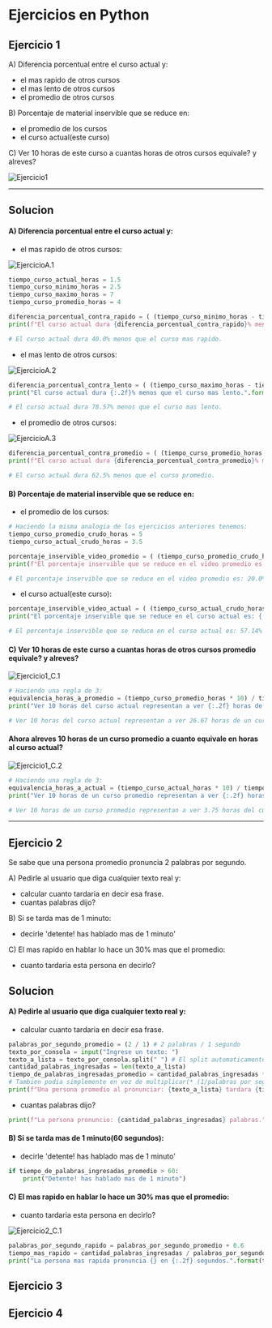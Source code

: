 # Ejercicios en Python
## Ejercicio 1

A) Diferencia porcentual entre el curso actual y:
   - el mas rapido de otros cursos
   - el mas lento de otros cursos
   - el promedio de otros cursos

 B) Porcentaje de material inservible que se reduce en:
   - el promedio de los cursos
   - el curso actual(este curso)

 C) Ver 10 horas de este curso a cuantas horas de otros cursos equivale? y alreves?

![Ejercicio1](https://github.com/EduCasanas/Python_Fundamentos/blob/main/Ejercicios/1_Ejercicio/Ejercicio1_python.png)

---

## Solucion

#### A) Diferencia porcentual entre el curso actual y:

- el mas rapido de otros cursos:

![EjercicioA.1](https://github.com/EduCasanas/Python_Fundamentos/blob/main/Ejercicios/1_Ejercicio/Ejercicio1_A.1.png)

```Python
tiempo_curso_actual_horas = 1.5
tiempo_curso_minimo_horas = 2.5
tiempo_curso_maximo_horas = 7
tiempo_curso_promedio_horas = 4

diferencia_porcentual_contra_rapido = ( (tiempo_curso_minimo_horas - tiempo_curso_actual_horas) / tiempo_curso_minimo_horas ) * 100
print(f"El curso actual dura {diferencia_porcentual_contra_rapido}% menos que el curso mas rapido.")

# El curso actual dura 40.0% menos que el curso mas rapido.
```

- el mas lento de otros cursos:

![EjercicioA.2](https://github.com/EduCasanas/Python_Fundamentos/blob/main/Ejercicios/1_Ejercicio/Ejercicio1_A.2.png)

```Python
diferencia_porcentual_contra_lento = ( (tiempo_curso_maximo_horas - tiempo_curso_actual_horas) / tiempo_curso_maximo_horas ) * 100
print("El curso actual dura {:.2f}% menos que el curso mas lento.".format(diferencia_porcentual_contra_lento))

# El curso actual dura 78.57% menos que el curso mas lento.
```

- el promedio de otros cursos:

![EjercicioA.3](https://github.com/EduCasanas/Python_Fundamentos/blob/main/Ejercicios/1_Ejercicio/Ejercicio1_A.3.png)

```Python
diferencia_porcentual_contra_promedio = ( (tiempo_curso_promedio_horas - tiempo_curso_actual_horas) / tiempo_curso_promedio_horas ) * 100
print(f"El curso actual dura {diferencia_porcentual_contra_promedio}% menos que el curso promedio.")

# El curso actual dura 62.5% menos que el curso promedio.
```

#### B) Porcentaje de material inservible que se reduce en:

- el promedio de los cursos:

```Python
# Haciendo la misma analogia de los ejercicios anteriores tenemos:
tiempo_curso_promedio_crudo_horas = 5
tiempo_curso_actual_crudo_horas = 3.5

porcentaje_inservible_video_promedio = ( (tiempo_curso_promedio_crudo_horas - tiempo_curso_promedio_horas) / tiempo_curso_promedio_crudo_horas) * 100
print(f"El porcentaje inservible que se reduce en el video promedio es: {porcentaje_inservible_video_promedio}%")

# El porcentaje inservible que se reduce en el video promedio es: 20.0%
```

- el curso actual(este curso):

```Python
porcentaje_inservible_video_actual = ( (tiempo_curso_actual_crudo_horas - tiempo_curso_actual_horas) / tiempo_curso_actual_crudo_horas ) * 100
print("El porcentaje inservible que se reduce en el curso actual es: {:.2f}%".format(porcentaje_inservible_video_actual))

# El porcentaje inservible que se reduce en el curso actual es: 57.14%
```

#### C) Ver 10 horas de este curso a cuantas horas de otros cursos promedio equivale? y alreves?

![Ejercicio1_C.1](https://github.com/EduCasanas/Python_Fundamentos/blob/main/Ejercicios/1_Ejercicio/Ejercicio1_C.1.png)

```Python
# Haciendo una regla de 3: 
equivalencia_horas_a_promedio = (tiempo_curso_promedio_horas * 10) / tiempo_curso_actual_horas
print("Ver 10 horas del curso actual representan a ver {:.2f} horas de un curso promedio.".format(equivalencia_horas_a_promedio)) 

# Ver 10 horas del curso actual representan a ver 26.67 horas de un curso promedio.
```

#### Ahora alreves 10 horas de un curso promedio a cuanto equivale en horas al curso actual?

![Ejercicio1_C.2](https://github.com/EduCasanas/Python_Fundamentos/blob/main/Ejercicios/1_Ejercicio/Ejercicio1_C.2.png)

```Python
# Haciendo una regla de 3:
equivalencia_horas_a_actual = (tiempo_curso_actual_horas * 10) / tiempo_curso_promedio_horas
print("Ver 10 horas de un curso promedio representan a ver {:.2f} horas del curso actual.".format(equivalencia_horas_a_actual)) 

# Ver 10 horas de un curso promedio representan a ver 3.75 horas del curso actual.
```
---

## Ejercicio 2

Se sabe que una persona promedio pronuncia 2 palabras por segundo.

A) Pedirle al usuario que diga cualquier texto real y:
- calcular cuanto tardaria en decir esa frase.
- cuantas palabras dijo?

B) Si se tarda mas de 1 minuto:
- decirle 'detente! has hablado mas de 1 minuto'

C) El mas rapido en hablar lo hace un 30% mas que el promedio:
- cuanto tardaria esta persona en decirlo?

## Solucion


#### A) Pedirle al usuario que diga cualquier texto real y:
- calcular cuanto tardaria en decir esa frase.

```Python
palabras_por_segundo_promedio = (2 / 1) # 2 palabras / 1 segundo
texto_por_consola = input("Ingrese un texto: ")
texto_a_lista = texto_por_consola.split(" ") # El split automaticamente crea una lista con los elementos
cantidad_palabras_ingresadas = len(texto_a_lista)
tiempo_de_palabras_ingresadas_promedio = cantidad_palabras_ingresadas * ( 1 / palabras_por_segundo_promedio) # Al multiplicar * (1 / palabras por segundo) se simplifica palabras y solo quedan segundos.
# Tambien podia simplemente en vez de multiplicar(* (1/palabras por segundo promedio)) directamente dividir 'palabras ingresadas' con 'palabras por segundo promedio'
print(f"Una persona promedio al pronunciar: {texto_a_lista} tardara {tiempo_de_palabras_ingresadas_promedio} segundos")
```

- cuantas palabras dijo?

```Python
print(f"La persona pronuncio: {cantidad_palabras_ingresadas} palabras.")
```

#### B) Si se tarda mas de 1 minuto(60 segundos):
- decirle 'detente! has hablado mas de 1 minuto'

```Python
if tiempo_de_palabras_ingresadas_promedio > 60:
    print("Detente! has hablado mas de 1 minuto")
```

#### C) El mas rapido en hablar lo hace un 30% mas que el promedio:
- cuanto tardaria esta persona en decirlo?

![Ejercicio2_C.1](https://github.com/EduCasanas/Python_Fundamentos/blob/main/Ejercicios/2_Ejercicio/Ejercicio2_C.1.png)

```Python
palabras_por_segundo_rapido = palabras_por_segundo_promedio + 0.6
tiempo_mas_rapido = cantidad_palabras_ingresadas / palabras_por_segundo_rapido
print("La persona mas rapida pronuncia {} en {:.2f} segundos.".format(texto_a_lista, tiempo_mas_rapido))
```

## Ejercicio 3

## Ejercicio 4

